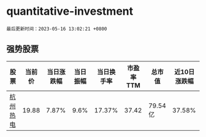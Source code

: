 # quantitative-investment

`最后更新时间：2023-05-16 13:02:21 +0800`

## 强势股票

|股票|当前价|当日涨跌幅|当日振幅|当日换手率|市盈率TTM|总市值|近10日涨跌幅|
|----|----|----|----|----|----|----|----|
|[杭州热电](https://xueqiu.com/S/SH605011)|19.88|7.87%|9.6%|17.37%|37.42|79.54亿|37.58%|
